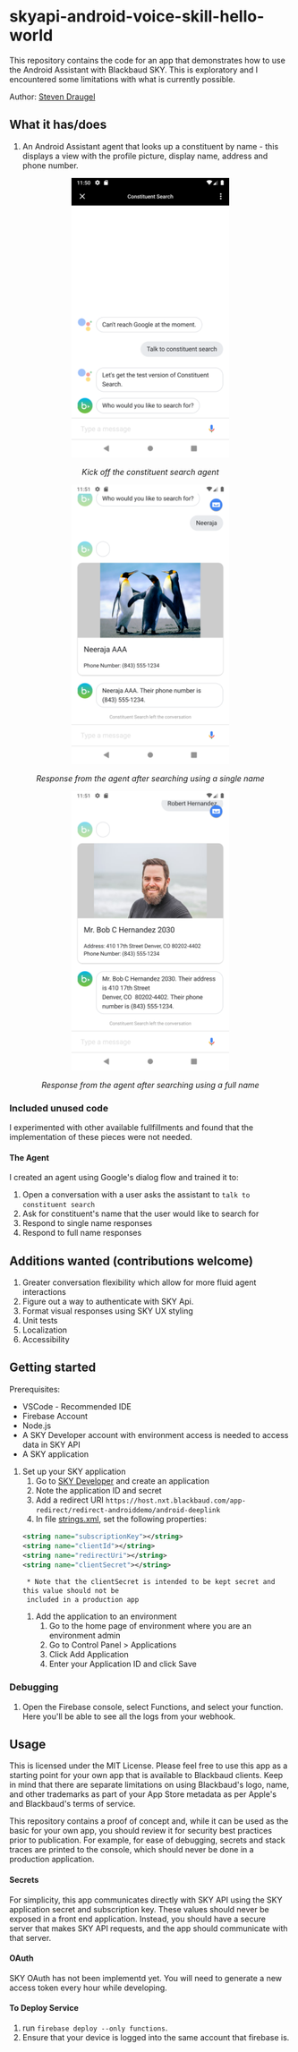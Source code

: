 # skyapi-android-voice-skill-hello-world

This repository contains the code for an app that demonstrates how to use the Android
Assistant with Blackbaud SKY. This is exploratory and I encountered some limitations with
what is currently possible.

Author: [Steven Draugel](https://github.com/sdraugel)

## What it has/does

1. An Android Assistant agent that looks up a constituent by name - this displays a view with the profile picture, display name, address and phone number.

<p align="center">
    <img height="500" src="./Screenshots/StartSearch.png"> 
    <p align="center">
        <i>Kick off the constituent search agent</i>
     </p>
</p>

<p align="center">
    <img height="500" src="./Screenshots/SingleNameNoAddress.png"> 
    <p align="center">
        <i>Response from the agent after searching using a single name</i>
    </p>
</p>


<p align="center">
    <img height="500" src="./Screenshots/FullNameWithAddress.png"> 
    <p align="center">
        <i>Response from the agent after searching using a full name</i>
    </p>
</p> 

### Included unused code

I experimented with other available fullfillments and found that the implementation
of these pieces were not needed.

#### The Agent

I created an agent using Google's dialog flow and trained it to:
1. Open a conversation with a user asks the assistant to `talk to constituent search`
1. Ask for constituent's name that the user would like to search for
1. Respond to single name responses
1. Respond to full name responses

## Additions wanted (contributions welcome)

1. Greater conversation flexibility which allow for more fluid agent interactions 
1. Figure out a way to authenticate with SKY Api.
1. Format visual responses using SKY UX styling
1. Unit tests
1. Localization
1. Accessibility

## Getting started

Prerequisites:
* VSCode - Recommended IDE
* Firebase Account
* Node.js
* A SKY Developer account with environment access is needed to access data in SKY API
* A SKY application

1. Set up your SKY application
    1. Go to [SKY Developer](https://developer.blackbaud.com/apps/) and create an application
    1. Note the application ID and secret
    1. Add a redirect URI `https://host.nxt.blackbaud.com/app-redirect/redirect-androiddemo/android-deeplink`
    1. In file [strings.xml](./app/src/main/res/values/strings.xml), set the following properties:
    ```xml 
    <string name="subscriptionKey"></string>
    <string name="clientId"></string>
    <string name="redirectUri"></string>
    <string name="clientSecret"></string>
    ```
        * Note that the clientSecret is intended to be kept secret and this value should not be 
        included in a production app
    1. Add the application to an environment
        1. Go to the home page of environment where you are an environment admin
        1. Go to Control Panel > Applications
        1. Click Add Application
        1. Enter your Application ID and click Save

### Debugging

1. Open the Firebase console, select Functions, and select your function. Here you'll be able to see all the logs from your webhook.

## Usage

This is licensed under the MIT License. Please feel free to use this app as a starting
point for your own app that is available to Blackbaud clients. Keep in mind that there
are separate limitations on using Blackbaud's logo, name, and other trademarks as
part of your App Store metadata as per Apple's and Blackbaud's terms of service.

This repository contains a proof of concept and, while it can be used as the basic for your own app,
you should review it for security best practices prior to publication. For example,
for ease of debugging, secrets and stack traces are printed to the console, which
should never be done in a production application.

#### Secrets

For simplicity, this app communicates directly with SKY API using the SKY application secret
and subscription key. These values should never be exposed in a front end application. Instead,
you should have a secure server that makes SKY API requests, and the app should communicate
with that server.

#### OAuth

SKY OAuth has not been implementd yet. You will need to generate a new access token every hour while developing.

#### To Deploy Service
1. run `firebase deploy --only functions`.
1. Ensure that your device is logged into the same account that firebase is.